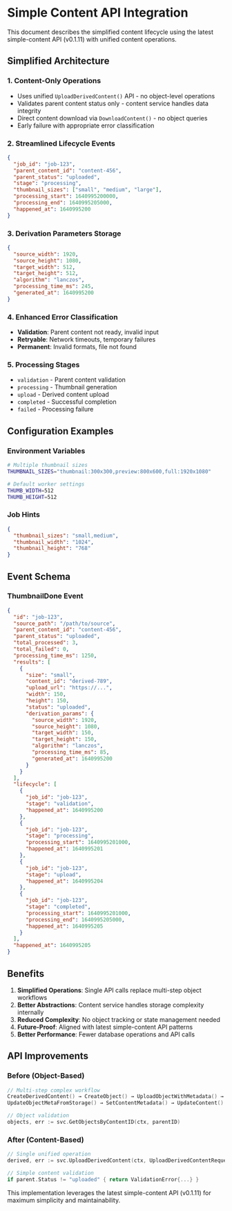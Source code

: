 # Simple Content API Integration

This document describes the simplified content lifecycle using the latest simple-content API (v0.1.11) with unified content operations.

## Simplified Architecture

### 1. Content-Only Operations
- Uses unified `UploadDerivedContent()` API - no object-level operations
- Validates parent content status only - content service handles data integrity
- Direct content download via `DownloadContent()` - no object queries
- Early failure with appropriate error classification

### 2. Streamlined Lifecycle Events
```json
{
  "job_id": "job-123",
  "parent_content_id": "content-456",
  "parent_status": "uploaded",
  "stage": "processing",
  "thumbnail_sizes": ["small", "medium", "large"],
  "processing_start": 1640995200000,
  "processing_end": 1640995205000,
  "happened_at": 1640995200
}
```

### 3. Derivation Parameters Storage
```json
{
  "source_width": 1920,
  "source_height": 1080,
  "target_width": 512,
  "target_height": 512,
  "algorithm": "lanczos",
  "processing_time_ms": 245,
  "generated_at": 1640995200
}
```

### 4. Enhanced Error Classification
- **Validation**: Parent content not ready, invalid input
- **Retryable**: Network timeouts, temporary failures
- **Permanent**: Invalid formats, file not found

### 5. Processing Stages
- `validation` - Parent content validation
- `processing` - Thumbnail generation
- `upload` - Derived content upload
- `completed` - Successful completion
- `failed` - Processing failure

## Configuration Examples

### Environment Variables
```bash
# Multiple thumbnail sizes
THUMBNAIL_SIZES="thumbnail:300x300,preview:800x600,full:1920x1080"

# Default worker settings
THUMB_WIDTH=512
THUMB_HEIGHT=512
```

### Job Hints
```json
{
  "thumbnail_sizes": "small,medium",
  "thumbnail_width": "1024",
  "thumbnail_height": "768"
}
```

## Event Schema

### ThumbnailDone Event
```json
{
  "id": "job-123",
  "source_path": "/path/to/source",
  "parent_content_id": "content-456",
  "parent_status": "uploaded",
  "total_processed": 3,
  "total_failed": 0,
  "processing_time_ms": 1250,
  "results": [
    {
      "size": "small",
      "content_id": "derived-789",
      "upload_url": "https://...",
      "width": 150,
      "height": 150,
      "status": "uploaded",
      "derivation_params": {
        "source_width": 1920,
        "source_height": 1080,
        "target_width": 150,
        "target_height": 150,
        "algorithm": "lanczos",
        "processing_time_ms": 85,
        "generated_at": 1640995200
      }
    }
  ],
  "lifecycle": [
    {
      "job_id": "job-123",
      "stage": "validation",
      "happened_at": 1640995200
    },
    {
      "job_id": "job-123",
      "stage": "processing",
      "processing_start": 1640995201000,
      "happened_at": 1640995201
    },
    {
      "job_id": "job-123",
      "stage": "upload",
      "happened_at": 1640995204
    },
    {
      "job_id": "job-123",
      "stage": "completed",
      "processing_start": 1640995201000,
      "processing_end": 1640995205000,
      "happened_at": 1640995205
    }
  ],
  "happened_at": 1640995205
}
```

## Benefits

1. **Simplified Operations**: Single API calls replace multi-step object workflows
2. **Better Abstractions**: Content service handles storage complexity internally
3. **Reduced Complexity**: No object tracking or state management needed
4. **Future-Proof**: Aligned with latest simple-content API patterns
5. **Better Performance**: Fewer database operations and API calls

## API Improvements

### Before (Object-Based)
```go
// Multi-step complex workflow
CreateDerivedContent() → CreateObject() → UploadObjectWithMetadata() →
UpdateObjectMetaFromStorage() → SetContentMetadata() → UpdateContent()

// Object validation
objects, err := svc.GetObjectsByContentID(ctx, parentID)
```

### After (Content-Based)
```go
// Single unified operation
derived, err := svc.UploadDerivedContent(ctx, UploadDerivedContentRequest{...})

// Simple content validation
if parent.Status != "uploaded" { return ValidationError{...} }
```

This implementation leverages the latest simple-content API (v0.1.11) for maximum simplicity and maintainability.